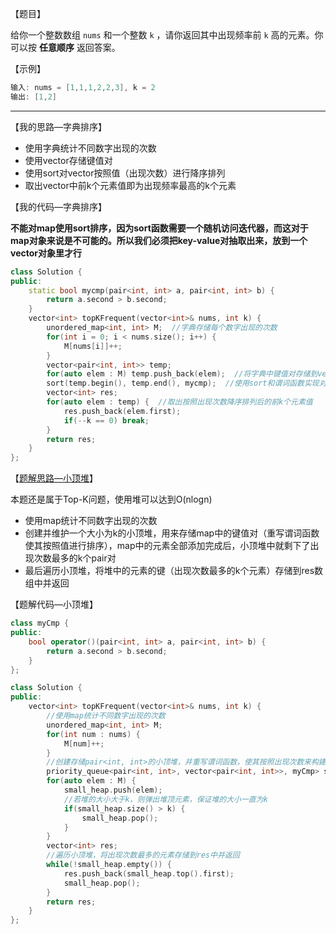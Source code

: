 【题目】

给你一个整数数组 `nums` 和一个整数 `k` ，请你返回其中出现频率前 `k` 高的元素。你可以按 **任意顺序** 返回答案。

【示例】

```c++
输入: nums = [1,1,1,2,2,3], k = 2
输出: [1,2]
```

---

【我的思路—字典排序】

* 使用字典统计不同数字出现的次数
* 使用vector存储键值对
* 使用sort对vector按照值（出现次数）进行降序排列
* 取出vector中前k个元素值即为出现频率最高的k个元素

【我的代码—字典排序】

**不能对map使用sort排序，因为sort函数需要一个随机访问迭代器，而这对于map对象来说是不可能的。所以我们必须把key-value对抽取出来，放到一个vector对象里才行**

```c++
class Solution {
public:
    static bool mycmp(pair<int, int> a, pair<int, int> b) {
        return a.second > b.second;
    }
    vector<int> topKFrequent(vector<int>& nums, int k) {
        unordered_map<int, int> M;  //字典存储每个数字出现的次数
        for(int i = 0; i < nums.size(); i++) {
            M[nums[i]]++;
        }
        vector<pair<int, int>> temp;
        for(auto elem : M) temp.push_back(elem);  //将字典中键值对存储到vector中，方便排序
        sort(temp.begin(), temp.end(), mycmp);  //使用sort和谓词函数实现对出现次数的降序排列
        vector<int> res;
        for(auto elem : temp) {  //取出按照出现次数降序排列后的前k个元素值
            res.push_back(elem.first);
            if(--k == 0) break;
        }
        return res;
    }
};
```

【[题解思路—小顶堆](https://leetcode-cn.com/problems/top-k-frequent-elements/solution/dai-ma-sui-xiang-lu-347-qian-kge-gao-pin-efgx/)】

本题还是属于Top-K问题，使用堆可以达到O(nlogn)

* 使用map统计不同数字出现的次数
* 创建并维护一个大小为k的小顶堆，用来存储map中的键值对（重写谓词函数使其按照值进行排序），map中的元素全部添加完成后，小顶堆中就剩下了出现次数最多的k个pair对
* 最后遍历小顶堆，将堆中的元素的键（出现次数最多的k个元素）存储到res数组中并返回

【题解代码—小顶堆】

```c++
class myCmp {
public:
    bool operator()(pair<int, int> a, pair<int, int> b) {
        return a.second > b.second;
    }
};

class Solution {
public:
    vector<int> topKFrequent(vector<int>& nums, int k) {
        //使用map统计不同数字出现的次数
        unordered_map<int, int> M; 
        for(int num : nums) {
            M[num]++;
        }
        //创建存储pair<int, int>的小顶堆，并重写谓词函数，使其按照出现次数来构建小顶堆
        priority_queue<pair<int, int>, vector<pair<int, int>>, myCmp> small_heap;
        for(auto elem : M) {
            small_heap.push(elem);
            //若堆的大小大于k，则弹出堆顶元素，保证堆的大小一直为k
            if(small_heap.size() > k) {  
                small_heap.pop();
            }
        }
        vector<int> res;
        //遍历小顶堆，将出现次数最多的元素存储到res中并返回
        while(!small_heap.empty()) {
            res.push_back(small_heap.top().first);
            small_heap.pop();
        }
        return res;
    }
};
```

